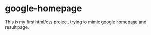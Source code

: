 # google-homepage
This is my first html/css project, trying to mimic google homepage and result page.
